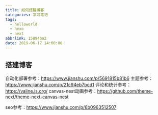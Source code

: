 ```yaml
---
title: 如何搭建博客
categories: 学习笔记
tags:
  - helloworld
  - hexo
  - next
abbrlink: 15894ba2
date: 2019-06-17 14:00:00
---
```


## 搭建博客

自动化部署参考：https://www.jianshu.com/p/5691815b81b6
主题参考：https://www.jianshu.com/p/21c94eb7bcd1
评论和统计参考：https://valine.js.org/
canvas-nest动画参考：https://github.com/theme-next/theme-next-canvas-nest

seo参考：https://www.jianshu.com/p/6b0963512507